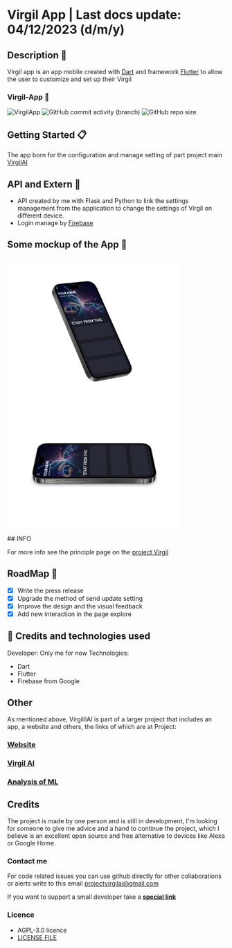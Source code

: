 # Virgil App | Last docs update: 04/12/2023 (d/m/y)

## Description 📃

Virgil app is an app mobile created with [Dart](https://dart.dev/) and framework [Flutter](https://flutter.dev/) to allow the user to customize and set up their Virgil

### **Virgil-App** 📱

![VirgilApp](https://img.shields.io/badge/4%2C5k-4%2C5k?style=for-the-badge&logo=visualstudiocode&label=Lines%20of%20code&labelColor=282a3&color=%23164773)
![GitHub commit activity (branch)](https://img.shields.io/github/commit-activity/w/Retr0100/VirgilApp?style=for-the-badge&logo=github&labelColor=%23282a3&color=%231B7F79)
![GitHub repo size](https://img.shields.io/github/repo-size/Retr0100/VirgilApp?style=for-the-badge&logo=github&labelColor=%23282a3&color=%23bd93f9)

## Getting Started 📋

The app born for the configuration and manage setting of part project main [VirgilAI](https://github.com/ProjecVirgil/VirgilAI)

## API and Extern 💸

- API created by me with Flask and Python to link the settings management from the application to change the settings of Virgil on different device.
- Login manage by [Firebase](https://firebase.google.com/products/)

## Some mockup of the App 📸
<div style="display: inline_block"><br>
  <img width = "400" src="asset/iPhone 15.svg">
  <img width = "400" src="asset/iPhone 14 Pro.svg">
<div style="display: inline_block"><br>
## INFO

For more info see the principle page on the [project Virgil](https://github.com/ProjecVirgil/ProjectVirgil)

## RoadMap 🎯

- [x] Write the press release
- [X] Upgrade the method of send update setting
- [x] Improve the design and the visual feedback
- [x] Add new interaction in the page explore

## 💸 Credits and technologies used

Developer: Only me for now
Technologies:

- Dart
- Flutter
- Firebase from Google

## Other

As mentioned above, VirgililAI is part of a larger project that includes an app, a website and others, the links of which are at Project:

### [Website](https://projectvirgil.net)

### [Virgil AI](https://github.com/Retr0100/VirgilAI)

### [Analysis of ML](https://github.com/Retr0100/VirgilML)

## Credits

The project is made by one person and is still in development, I'm looking for someone to give me advice and a hand to continue the project, which I believe is an excellent open source and free alternative to devices like Alexa or Google Home.

### Contact me

For code related issues you can use github directly for other collaborations or alerts write to this email <projectvirgilai@gmail.com>

If you want to support a small developer take a [**special link**](https://www.paypal.me/Retr0jk)

### Licence

- AGPL-3.0 licence
- [LICENSE FILE](https://github.com/Retr0100/VirgilAI/blob/master/LICENSE)
